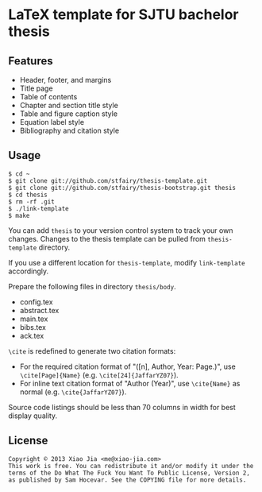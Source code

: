 LaTeX template for SJTU bachelor thesis
=======================================

Features
--------
- Header, footer, and margins
- Title page
- Table of contents
- Chapter and section title style
- Table and figure caption style
- Equation label style
- Bibliography and citation style

Usage
-----

    $ cd ~
    $ git clone git://github.com/stfairy/thesis-template.git
    $ git clone git://github.com/stfairy/thesis-bootstrap.git thesis
    $ cd thesis
    $ rm -rf .git
    $ ./link-template
    $ make

You can add `thesis` to your version control system to track your own changes.
Changes to the thesis template can be pulled from `thesis-template` directory.

If you use a different location for `thesis-template`, modify `link-template` accordingly.

Prepare the following files in directory `thesis/body`.
- config.tex
- abstract.tex
- main.tex
- bibs.tex
- ack.tex

`\cite` is redefined to generate two citation formats:
- For the required citation format of "([n], Author, Year: Page.)", use `\cite[Page]{Name}` (e.g. `\cite[24]{JaffarYZ07}`).
- For inline text citation format of "Author (Year)", use `\cite{Name}` as normal (e.g. `\cite{JaffarYZ07}`).

Source code listings should be less than 70 columns in width for best display quality.

License
-------

    Copyright © 2013 Xiao Jia <me@xiao-jia.com>
    This work is free. You can redistribute it and/or modify it under the
    terms of the Do What The Fuck You Want To Public License, Version 2,
    as published by Sam Hocevar. See the COPYING file for more details.

